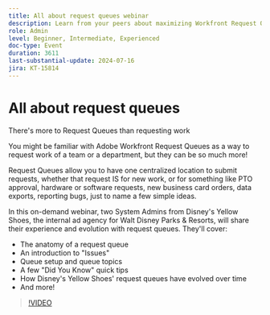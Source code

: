 ```yaml
---
title: All about request queues webinar
description: Learn from your peers about maximizing Workfront Request Queues. Discover diverse uses and best practices from Disney's Yellow Shoes in our on-demand webinar.
role: Admin
level: Beginner, Intermediate, Experienced
doc-type: Event
duration: 3611
last-substantial-update: 2024-07-16
jira: KT-15814
---
```


# All about request queues

There's more to Request Queues than requesting work 

You might be familiar with Adobe Workfront Request Queues as a way to request work of a team or a department, but they can be so much more! 

Request Queues allow you to have one centralized location to submit requests, whether that request IS for new work, or for something like PTO approval, hardware or software requests, new business card orders, data exports, reporting bugs, just to name a few simple ideas. 

In this on-demand webinar, two System Admins from Disney's Yellow Shoes, the internal ad agency for Walt Disney Parks & Resorts, will share their experience and evolution with request queues. They'll cover:

* The anatomy of a request queue
* An introduction to "Issues"
* Queue setup and queue topics
* A few "Did You Know" quick tips
* How Disney's Yellow Shoes' request queues have evolved over time
* And more!

>[!VIDEO](https://video.tv.adobe.com/v/3431008/?learn=on)
